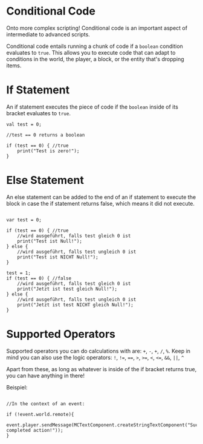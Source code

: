 # Conditional Code

Onto more complex scripting! Conditional code is an important aspect of intermediate to advanced scripts.

Conditional code entails running a chunk of code if a `boolean` condition evaluates to `true`. This allows you to execute code that can adapt to conditions in the world, the player, a block, or the entity that's dropping items.

# If Statement

An if statement executes the piece of code if the `boolean` inside of its bracket evaluates to `true`.

```zenscript
val test = 0;

//test == 0 returns a boolean

if (test == 0) { //true
    print("Test is zero!");
}
```

# Else Statement

An else statement can be added to the end of an if statement to execute the block in case the if statement returns false, which means it did not execute.

```zenscript

var test = 0;

if (test == 0) { //true
    //wird ausgeführt, falls test gleich 0 ist
    print("Test ist Null!");
} else {
    //wird ausgeführt, falls test ungleich 0 ist
    print("Test ist NICHT Null!");
}

test = 1;
if (test == 0) { //false
    //wird ausgeführt, falls test gleich 0 ist
    print("Jetzt ist test gleich Null!");
} else {
    //wird ausgeführt, falls test ungleich 0 ist
    print("Jetzt ist test NICHT gleich Null!");
}
```

# Supported Operators

Supported operators you can do calculations with are: `+`, `-`, `+`, `/`, `%`. Keep in mind you can also use the logic operators: `!`, `!=`, `==`, `>`, `>=`, `<`, `<=`, `&&`, `||`, `^`

Apart from these, as long as whatever is inside of the if bracket returns true, you can have anything in there!

Beispiel:
```zenscript

//In the context of an event:

if (!event.world.remote){
    event.player.sendMessage(MCTextComponent.createStringTextComponent("Successfully completed action!"));
}
```
